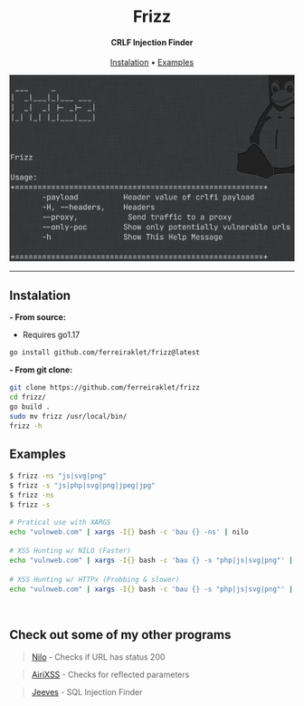 <h1 align="center">Frizz</h2>

<h4 align="center"><strong>CRLF Injection Finder</strong></h4>

<p align="center">
  <a href="#instalation-">Instalation</a> •
  <a href="#examples-">Examples</a>
</p>

<p align="center">
  <img border="0" draggable="false" src="./frizz.png" alt="Frizz Program Logo">
</p>

<hr>

## Instalation <br>

**- From source:**
- Requires go1.17

```bash
go install github.com/ferreiraklet/frizz@latest
```

**- From git clone:**

```bash
git clone https://github.com/ferreiraklet/frizz
cd frizz/
go build .
sudo mv frizz /usr/local/bin/
frizz -h
```

## Examples <br>

```bash
$ frizz -ns "js|svg|png"
$ frizz -s "js|php|svg|png|jpeg|jpg"
$ frizz -ns
$ frizz -s
```

```bash
# Pratical use with XARGS
echo "vulnweb.com" | xargs -I{} bash -c 'bau {} -ns' | nilo

# XSS Hunting w/ NILO (Faster)
echo "vulnweb.com" | xargs -I{} bash -c 'bau {} -s "php|js|svg|png"' | nilo | uro | qsreplace '"><svg onload=alert(1)>' | airixss -payload "alert(1)"

# XSS Hunting w/ HTTPx (Probbing & slower)
echo "vulnweb.com" | xargs -I{} bash -c 'bau {} -s "php|js|svg|png"' | httpx -silent -mc 200 | qsreplace '"><svg onload=alert(1)>' | airixss -payload "alert(1)"
```

<br>

## Check out some of my other programs <br>

> [Nilo](https://github.com/ferreiraklet/nilo) - Checks if URL has status 200

> [AiriXSS](https://github.com/ferreiraklet/airixss) - Checks for reflected parameters

> [Jeeves](https://github.com/ferreiraklet/jeeves) - SQL Injection Finder
